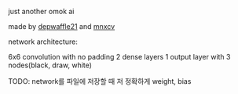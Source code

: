 just another omok ai

made by [depwaffle21](https://github.com/derpwaffle21) and [mnxcv](https://github.com/mnxcv)


network architecture:

6x6 convolution with no padding
2 dense layers
1 output layer with 3 nodes(black, draw, white)

TODO: network를 파일에 저장할 때 저 정확하게 weight, bias 
